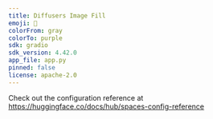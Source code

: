 ```yaml
---
title: Diffusers Image Fill
emoji: 🏃
colorFrom: gray
colorTo: purple
sdk: gradio
sdk_version: 4.42.0
app_file: app.py
pinned: false
license: apache-2.0
---
```


Check out the configuration reference at <https://huggingface.co/docs/hub/spaces-config-reference>
